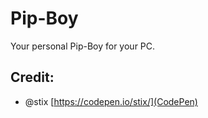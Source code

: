 # Pip-Boy
Your personal Pip-Boy for your PC.

## Credit:
* @stix [https://codepen.io/stix/](CodePen)
